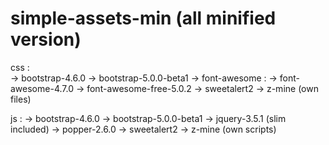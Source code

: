 # simple-assets-min (all minified version)

css : <br>
  -> bootstrap-4.6.0
  -> bootstrap-5.0.0-beta1
  -> font-awesome :
    -> font-awesome-4.7.0
    -> font-awesome-free-5.0.2
  -> sweetalert2
  -> z-mine (own files)
  
js :
  -> bootstrap-4.6.0
  -> bootstrap-5.0.0-beta1
  -> jquery-3.5.1 (slim included)
  -> popper-2.6.0
  -> sweetalert2
  -> z-mine (own scripts)
